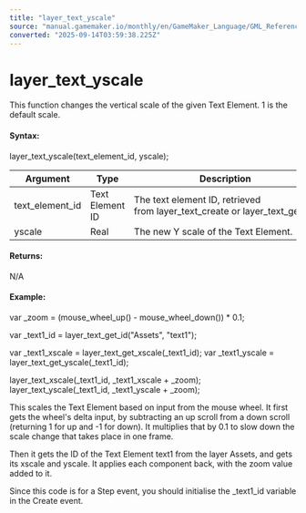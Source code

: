 ```yaml
---
title: "layer_text_yscale"
source: "manual.gamemaker.io/monthly/en/GameMaker_Language/GML_Reference/Asset_Management/Rooms/Text_Functions/layer_text_yscale.htm"
converted: "2025-09-14T03:59:38.225Z"
---
```


# layer\_text\_yscale

This function changes the vertical scale of the given Text Element. 1 is the default scale.

#### Syntax:

layer\_text\_yscale(text\_element\_id, yscale);

| Argument | Type | Description |
| --- | --- | --- |
| text_element_id | Text Element ID | The text element ID, retrieved from layer_text_create or layer_text_get_id. |
| yscale | Real | The new Y scale of the Text Element. |

#### Returns:

N/A

#### Example:

var \_zoom = (mouse\_wheel\_up() - mouse\_wheel\_down()) \* 0.1;

var \_text1\_id = layer\_text\_get\_id("Assets", "text1");

var \_text1\_xscale = layer\_text\_get\_xscale(\_text1\_id);
var \_text1\_yscale = layer\_text\_get\_yscale(\_text1\_id);

layer\_text\_xscale(\_text1\_id, \_text1\_xscale + \_zoom);
layer\_text\_yscale(\_text1\_id, \_text1\_yscale + \_zoom);

This scales the Text Element based on input from the mouse wheel. It first gets the wheel's delta input, by subtracting an up scroll from a down scroll (returning 1 for up and \-1 for down). It multiplies that by 0.1 to slow down the scale change that takes place in one frame.

Then it gets the ID of the Text Element text1 from the layer Assets, and gets its xscale and yscale. It applies each component back, with the zoom value added to it.

Since this code is for a Step event, you should initialise the \_text1\_id variable in the Create event.